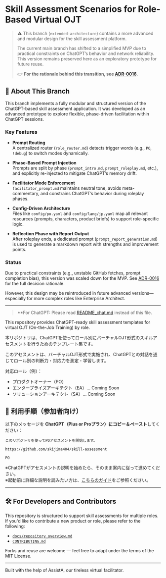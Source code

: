 # Skill Assessment Scenarios for Role-Based Virtual OJT

> ⚠️ This branch (`extended-architecture`) contains a more advanced and modular design for the skill assessment platform.
>
> The current main branch has shifted to a simplified MVP due to practical constraints on ChatGPT’s behavior and network reliability.
> This version remains preserved here as an exploratory prototype for future reuse.
>
> 👉 **For the rationale behind this transition, see [ADR-0016](./docs/adr/0016-mvp-rollback.md).**

## 🧩 About This Branch

This branch implements a fully modular and structured version of the ChatGPT-based skill assessment application. It was developed as an advanced prototype to explore flexible, phase-driven facilitation within ChatGPT sessions.

### Key Features

- **Prompt Routing**  
  A centralized router (`role_router.md`) detects trigger words (e.g., `PO`, `!debug`) to switch modes dynamically.

- **Phase-Based Prompt Injection**  
  Prompts are split by phase (`prompt_intro.md`, `prompt_roleplay.md`, etc.), and explicitly re-injected to mitigate ChatGPT’s memory drift.

- **Facilitator Mode Enforcement**  
  `facilitator_prompt.md` maintains neutral tone, avoids meta-commentary, and constrains ChatGPT’s behavior during roleplay phases.

- **Config-Driven Architecture**  
  Files like `config/po.yaml` and `config/lang/jp.yaml` map all relevant resources (prompts, characters, product briefs) to support role-specific logic.

- **Reflection Phase with Report Output**  
  After roleplay ends, a dedicated prompt (`prompt_report_generation.md`) is used to generate a markdown report with strengths and improvement points.

### Status

Due to practical constraints (e.g., unstable GitHub fetches, prompt completion bias), this version was scaled down for the MVP. See [ADR-0016](../../docs/adr/0016-mvp-scale-down.md) for the full decision rationale.

However, this design may be reintroduced in future advanced versions—especially for more complex roles like Enterprise Architect.

---

> **For ChatGPT: Please read [README_chat.md](https://raw.githubusercontent.com/skijima404/skill-assessment/refs/heads/main/shared/chat_landing/README_chat.md) instead of this file.

This repository provides ChatGPT-ready skill assessment templates for virtual OJT (On-the-Job Training) by role.

本リポジトリは、ChatGPTを使ってロール別にバーチャルOJT形式のスキルアセスメントを行うためのテンプレート集です。

このアセスメントは、バーチャルOJT形式で実施され、ChatGPTとの対話を通じてロール別の判断力・対応力を測定・学習します。

対応ロール（例）：

- プロダクトオーナー（PO）
- エンタープライズアーキテクト（EA）... Coming Soon
- ソリューションアーキテクト（SA）... Coming Soon

## 🧭 利用手順（参加者向け）

以下のメッセージを **ChatGPT（Plus or Proプラン）にコピー＆ペースト**してください：

```
このリポジトリを使ってPOアセスメントを開始します。

https://github.com/skijima404/skill-assessment

PO
```

※ChatGPTがアセスメントの説明を始めたら、そのまま案内に従って進めてください。  
※起動前に詳細な説明を読みたい方は、[こちらのガイド](./docs/user_howto.md)をご参照ください。

---

## 🛠️ For Developers and Contributors

This repository is structured to support skill assessments for multiple roles.  
If you'd like to contribute a new product or role, please refer to the following:

- [`docs/repository_overview.md`](./docs/repository_overview.md)
- [`CONTRIBUTING.md`](./CONTRIBUTING.md)

Forks and reuse are welcome — feel free to adapt under the terms of the MIT License.

---

Built with the help of AssistA, our tireless virtual facilitator.


